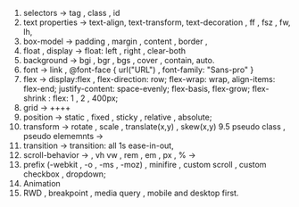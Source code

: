 1.  selectors -> tag , class , id 
2.  text properties -> text-align, text-transform, text-decoration , ff , fsz , fw, lh,
2.  box-model -> padding , margin , content , border , 
3.  float , display -> float: left , right , clear-both
4.  background -> bgi , bgr , bgs , cover , contain, auto. 
5.  font -> link , @font-face { url("URL") , font-family: "Sans-pro"  }
6.  flex ->  display:flex , flex-direction: row; flex-wrap: wrap, align-items: flex-end; justify-content: space-evenly; flex-basis, flex-grow; flex-shrink : flex: 1 , 2 , 400px;
7.  grid -> ++++
8.  position ->  static , fixed , sticky , relative , absolute;
9.  transform -> rotate , scale , translate(x,y) , skew(x,y) 
9.5 pseudo class , pseudo elememnts ->
10. transition -> transition: all 1s ease-in-out,
11. scroll-behavior -> , vh vw , rem , em , px , %  ->
12. prefix (-webkit , -o , -ms , -moz) , minifire , custom scroll , custom checkbox , dropdown;
13. Animation 
14. RWD , breakpoint , media query , mobile and desktop first.
